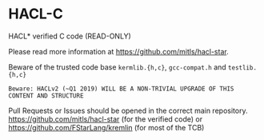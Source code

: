 # HACL-C
HACL* verified C code (READ-ONLY)

Please read more information at https://github.com/mitls/hacl-star.

Beware of the trusted code base `kermlib.{h,c}`, `gcc-compat.h` and `testlib.{h,c}`

```
Beware: HACLv2 (~Q1 2019) WILL BE A NON-TRIVIAL UPGRADE OF THIS CONTENT AND STRUCTURE
```

Pull Requests or Issues should be opened in the correct main repository.
https://github.com/mitls/hacl-star (for the verified code)
or
https://github.com/FStarLang/kremlin (for most of the TCB)
